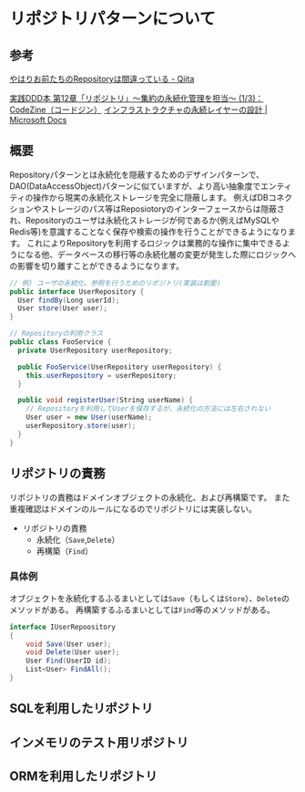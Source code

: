 # リポジトリパターンについて
## 参考
[やはりお前たちのRepositoryは間違っている - Qiita](https://qiita.com/mikesorae/items/ff8192fb9cf106262dbf)

[実践DDD本 第12章「リポジトリ」～集約の永続化管理を担当～ (1/3)：CodeZine（コードジン）](https://codezine.jp/article/detail/11048)
[インフラストラクチャの永続レイヤーの設計 | Microsoft Docs](https://docs.microsoft.com/ja-jp/dotnet/architecture/microservices/microservice-ddd-cqrs-patterns/infrastructure-persistence-layer-design)

## 概要
Repositoryパターンとは永続化を隠蔽するためのデザインパターンで、DAO(DataAccessObject)パターンに似ていますが、より高い抽象度でエンティティの操作から現実の永続化ストレージを完全に隠蔽します。
例えばDBコネクションやストレージのパス等はReposiotoryのインターフェースからは隠蔽され、Repositoryのユーザは永続化ストレージが何であるか(例えばMySQLやRedis等)を意識することなく保存や検索の操作を行うことができるようになります。
これによりRepositoryを利用するロジックは業務的な操作に集中できるようになる他、データベースの移行等の永続化層の変更が発生した際にロジックへの影響を切り離すことができるようになります。

``` cs
// 例) ユーザの永続化、参照を行うためのリポジトリ(実装は割愛)
public interface UserRepository {
  User findBy(Long userId);
  User store(User user);
}

// Repositoryの利用クラス
public class FooService {
  private UserRepository userRepository;

  public FooService(UserRepository userRepository) {
    this.userRepository = userRepository;
  }

  public void registerUser(String userName) {
    // Repositoryを利用してUserを保存するが、永続化の方法には左右されない
    User user = new User(userName);
    userRepository.store(user);
  }
}
```

## リポジトリの責務
リポジトリの責務はドメインオブジェクトの永続化、および再構築です。
また重複確認はドメインのルールになるのでリポジトリには実装しない。
- リポジトリの責務
  - 永続化（`Save`,`Delete`）
  - 再構築（`Find`）

### 具体例
オブジェクトを永続化するふるまいとしては`Save`（もしくは`Store`）、`Delete`のメソッドがある。
再構築するふるまいとしては`Find`等のメソッドがある。

``` cs
interface IUserRepoository
{
    void Save(User user);
    void Delete(User user);
    User Find(UserID id);
    List<User> FindAll();
}

```


## SQLを利用したリポジトリ

## インメモリのテスト用リポジトリ

## ORMを利用したリポジトリ


